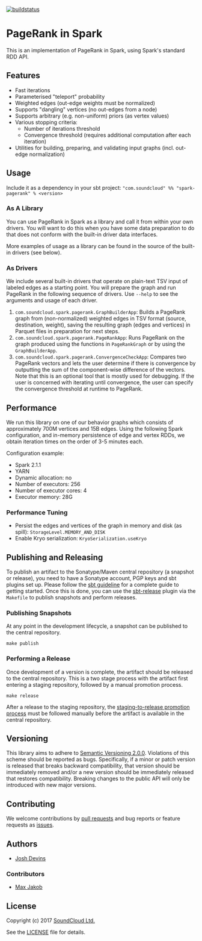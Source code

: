 [![buildstatus](https://travis-ci.org/soundcloud/spark-pagerank.svg?branch=master)](https://travis-ci.org/soundcloud/spark-pagerank)

# PageRank in Spark

This is an implementation of PageRank in Spark, using Spark's standard RDD API.

## Features

- Fast iterations
- Parameterised "teleport" probability
- Weighted edges (out-edge weights must be normalized)
- Supports "dangling" vertices (no out-edges from a node)
- Supports arbitrary (e.g. non-uniform) priors (as vertex values)
- Various stopping criteria:
  - Number of iterations threshold
  - Convergence threshold (requires additional computation after each iteration)
- Utilities for building, preparing, and validating input graphs (incl. out-edge normalization)

## Usage

Include it as a dependency in your sbt project:
`"com.soundcloud" %% "spark-pagerank" % <version>`

### As A Library

You can use PageRank in Spark as a library and call it from within your own drivers. You will want to do this when you have some data preparation to do that does not conform with the built-in driver data interfaces.

More examples of usage as a library can be found in the source of the built-in drivers (see below).

### As Drivers

We include several built-in drivers that operate on plain-text TSV input of labeled edges as a starting point. You will prepare the graph and run PageRank in the following sequence of drivers. Use `--help` to see the arguments and usage of each driver.

1. `com.soundcloud.spark.pagerank.GraphBuilderApp`: Builds a PageRank graph from (non-normalized) weighted edges in TSV format (source, destination, weight), saving the resulting graph (edges and vertices) in Parquet files in preparation for next steps.
1. `com.soundcloud.spark.pagerank.PageRankApp`: Runs PageRank on the graph produced using the functions in `PageRankGraph` or by using the `GraphBuilderApp`.
1. `com.soundcloud.spark.pagerank.ConvergenceCheckApp`: Compares two PageRank vectors and lets the user determine if there is convergence by outputting the sum of the component-wise difference of the vectors. Note that this is an optional tool that is mostly used for debugging. If the user is concerned with iterating until convergence, the user can specify the convergence threshold at runtime to PageRank.

## Performance

We run this library on one of our behavior graphs which consists of approximately 700M vertices and 15B edges. Using the following Spark configuration, and in-memory persistence of edge and vertex RDDs, we obtain iteration times on the order of 3-5 minutes each.

Configuration example:

 - Spark 2.1.1
 - YARN
 - Dynamic allocation: no
 - Number of executors: 256
 - Number of executor cores: 4
 - Executor memory: 28G

### Performance Tuning

- Persist the edges and vertices of the graph in memory and disk (as spill): `StorageLevel.MEMORY_AND_DISK`
- Enable Kryo serialization: `KryoSerialization.useKryo`

## Publishing and Releasing

To publish an artifact to the Sonatype/Maven central repository (a snapshot or release), you need to have a Sonatype account, PGP keys and sbt plugins set up. Please follow the [sbt guideline](http://www.scala-sbt.org/release/docs/Using-Sonatype.html) for a complete guide to getting started. Once this is done, you can use the [sbt-release](https://github.com/sbt/sbt-release) plugin via the `Makefile` to publish snapshots and perform releases.

### Publishing Snapshots

At any point in the development lifecycle, a snapshot can be published to the central repository.

```
make publish
```

### Performing a Release

Once development of a version is complete, the artifact should be released to the central repository. This is a two stage process with the artifact first entering a staging repository, followed by a manual promotion process.

```
make release
```

After a release to the staging repository, the [staging-to-release promotion process](http://central.sonatype.org/pages/releasing-the-deployment.html) must be followed manually before the artifact is available in the central repository.

## Versioning

This library aims to adhere to [Semantic Versioning 2.0.0](http://semver.org/spec/v2.0.0.html). Violations of this scheme should be reported as bugs. Specifically, if a minor or patch version is released that breaks backward compatibility, that version should be immediately removed and/or a new version should be immediately released that restores compatibility. Breaking changes to the public API will only be introduced with new major versions.

## Contributing

We welcome contributions by [pull requests](https://github.com/soundcloud/spark-pagerank/pulls) and bug reports or feature requests as [issues](https://github.com/soundcloud/spark-pagerank/issues).

## Authors

* [Josh Devins](https://github.com/joshdevins)

### Contributors

* [Max Jakob](https://github.com/maxjakob)

## License

Copyright (c) 2017 [SoundCloud Ltd.](http://soundcloud.com)

See the [LICENSE](LICENSE) file for details.
